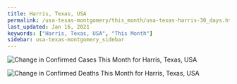```yaml
---
title: Harris, Texas, USA
permalink: /usa-texas-montgomery/this_month/usa-texas-harris-30_days.html
last_updated: Jan 16, 2021
keywords: ["Harris, Texas, USA", "This Month"]
sidebar: usa-texas-montgomery_sidebar
---
```


![Change in Confirmed Cases This Month for Harris, Texas, USA](/covid_tracker/images/graphs/usa-texas-harris-delta_confirmed-30_days_graph.png)

![Change in Confirmed Deaths This Month for Harris, Texas, USA](/covid_tracker/images/graphs/usa-texas-harris-delta_deaths-30_days_graph.png)
